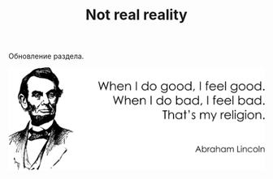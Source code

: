 ﻿---
layout: post-ea

title: Not real reality
meta: Not real reality.
logo: nrr.png
order: 1

category: comics

lang: ru
ref: not_real_reality
---

Обновление раздела.

<a data-fancybox="gallery" href="/img/programming/Lincoln.png"><img src="/img/programming/Lincoln.png" alt=""></a>
